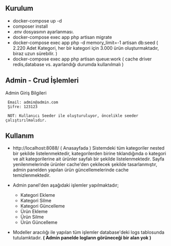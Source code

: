 ## Kurulum

- docker-compose up -d
- composer install
- .env dosyasının ayarlanması.
- docker-compose exec app php artisan migrate
- docker-compose exec app php -d memory_limit=-1 artisan db:seed ( 2.220 Adet Kategori, her bir kategori için 3.000 ürün oluşturmaktadır, biraz uzun sürebilir. )
- docker-compose exec app php artisan queue:work ( cache driver redis,database vs. ayarlandığı durumda kullanılmalı )


## Admin - Crud İşlemleri
Admin Giriş Bilgileri
```
 Email: admin@admin.com
 Şifre: 123123
 
 NOT: Kullanıcı Seeder ile oluşturuluyor, öncelikle seeder çalıştırılmalıdır.
```


## Kullanım

- http://localhost:8088/ ( Anasayfada ) Sistemdeki tüm kategoriler nested bir şekilde listelenmektedir, kategorilerden birine tıklandığında o kategori ve alt kategorilerine ait ürünler sayfalı bir şekilde listelenmektedir. Sayfa yenilenmelerinde ürünler cache'den çekilecek şekilde tasarlanmıştır, admin panelden yapılan ürün güncellemelerinde cache temizlenmektedir.

- Admin panel'den aşağıdaki işlemler yapılmaktadır; 
  - Kategori Ekleme
  - Kategori Silme
  - Kategori Güncelleme
  - Ürün Ekleme
  - Ürün Silme
  - Ürün Güncelleme

- Modeller aracılığı ile yapılan tüm işlemler database'deki logs tablosunda tutulamktadır. **( Admin panelde logların görüneceği bir alan yok )**
